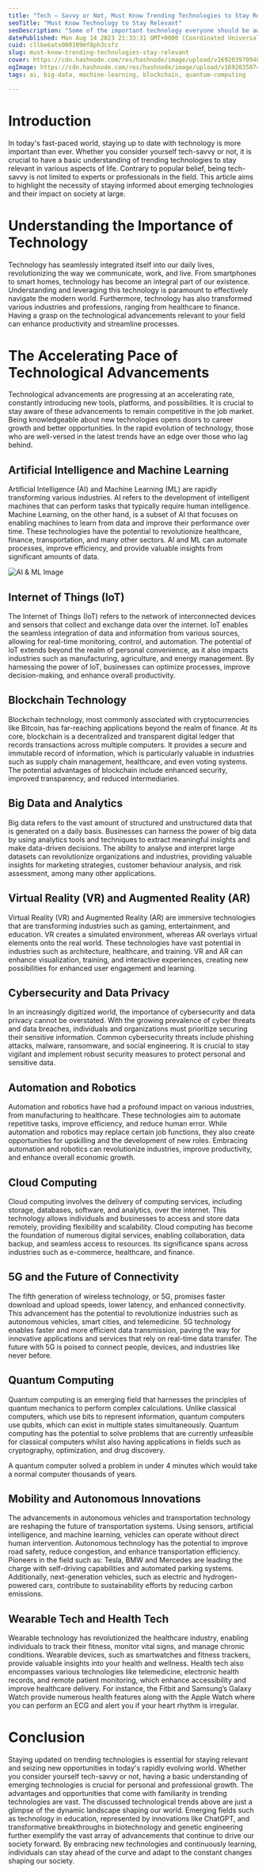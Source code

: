 ```yaml
---
title: "Tech – Savvy or Not, Must Know Trending Technologies to Stay Relevant"
seoTitle: "Must Know Technology to Stay Relevant"
seoDescription: "Some of the important technology everyone should be aware of irrespective if you are tech-savvy or not"
datePublished: Mon Aug 14 2023 21:33:31 GMT+0000 (Coordinated Universal Time)
cuid: cllbe6atx000109mf8ph3csfz
slug: must-know-trending-technologies-stay-relevant
cover: https://cdn.hashnode.com/res/hashnode/image/upload/v1692039709489/402025f5-cfd0-4cec-9bff-ab183d118820.png
ogImage: https://cdn.hashnode.com/res/hashnode/image/upload/v1692035074026/bee13ae4-8960-4172-8311-d07e9c70f378.png
tags: ai, big-data, machine-learning, blockchain, quantum-computing

---
```


# Introduction
In today's fast-paced world, staying up to date with technology is more important than ever. Whether you consider yourself tech-savvy or not, it is crucial to have a basic understanding of trending technologies to stay relevant in various aspects of life. Contrary to popular belief, being tech-savvy is not limited to experts or professionals in the field. This article aims to highlight the necessity of staying informed about emerging technologies and their impact on society at large.

# Understanding the Importance of Technology
Technology has seamlessly integrated itself into our daily lives, revolutionizing the way we communicate, work, and live. From smartphones to smart homes, technology has become an integral part of our existence. Understanding and leveraging this technology is paramount to effectively navigate the modern world. Furthermore, technology has also transformed various industries and professions, ranging from healthcare to finance. Having a grasp on the technological advancements relevant to your field can enhance productivity and streamline processes.

# The Accelerating Pace of Technological Advancements
Technological advancements are progressing at an accelerating rate, constantly introducing new tools, platforms, and possibilities. It is crucial to stay aware of these advancements to remain competitive in the job market. Being knowledgeable about new technologies opens doors to career growth and better opportunities. In the rapid evolution of technology, those who are well-versed in the latest trends have an edge over those who lag behind.

## Artificial Intelligence and Machine Learning
Artificial Intelligence (AI) and Machine Learning (ML) are rapidly transforming various industries. AI refers to the development of intelligent machines that can perform tasks that typically require human intelligence. Machine Learning, on the other hand, is a subset of AI that focuses on enabling machines to learn from data and improve their performance over time. These technologies have the potential to revolutionize healthcare, finance, transportation, and many other sectors. AI and ML can automate processes, improve efficiency, and provide valuable insights from significant amounts of data.


![AI & ML Image](https://github.com/rohanr07/x/blob/fffafdb6137bf5ee7374e046cf7797ce9521cac1/AI%26MachineLearning.png)


















## Internet of Things (IoT)
The Internet of Things (IoT) refers to the network of interconnected devices and sensors that collect and exchange data over the internet. IoT enables the seamless integration of data and information from various sources, allowing for real-time monitoring, control, and automation. The potential of IoT extends beyond the realm of personal convenience, as it also impacts industries such as manufacturing, agriculture, and energy management. By harnessing the power of IoT, businesses can optimize processes, improve decision-making, and enhance overall productivity.

















## Blockchain Technology
Blockchain technology, most commonly associated with cryptocurrencies like Bitcoin, has far-reaching applications beyond the realm of finance. At its core, blockchain is a decentralized and transparent digital ledger that records transactions across multiple computers. It provides a secure and immutable record of information, which is particularly valuable in industries such as supply chain management, healthcare, and even voting systems. The potential advantages of blockchain include enhanced security, improved transparency, and reduced intermediaries.















## Big Data and Analytics
Big data refers to the vast amount of structured and unstructured data that is generated on a daily basis. Businesses can harness the power of big data by using analytics tools and techniques to extract meaningful insights and make data-driven decisions. The ability to analyse and interpret large datasets can revolutionize organizations and industries, providing valuable insights for marketing strategies, customer behaviour analysis, and risk assessment, among many other applications.


























## Virtual Reality (VR) and Augmented Reality (AR)
Virtual Reality (VR) and Augmented Reality (AR) are immersive technologies that are transforming industries such as gaming, entertainment, and education. VR creates a simulated environment, whereas AR overlays virtual elements onto the real world. These technologies have vast potential in industries such as architecture, healthcare, and training. VR and AR can enhance visualization, training, and interactive experiences, creating new possibilities for enhanced user engagement and learning.

















## Cybersecurity and Data Privacy
In an increasingly digitized world, the importance of cybersecurity and data privacy cannot be overstated. With the growing prevalence of cyber threats and data breaches, individuals and organizations must prioritize securing their sensitive information. Common cybersecurity threats include phishing attacks, malware, ransomware, and social engineering. It is crucial to stay vigilant and implement robust security measures to protect personal and sensitive data.















## Automation and Robotics
Automation and robotics have had a profound impact on various industries, from manufacturing to healthcare. These technologies aim to automate repetitive tasks, improve efficiency, and reduce human error. While automation and robotics may replace certain job functions, they also create opportunities for upskilling and the development of new roles. Embracing automation and robotics can revolutionize industries, improve productivity, and enhance overall economic growth.















## Cloud Computing
Cloud computing involves the delivery of computing services, including storage, databases, software, and analytics, over the internet. This technology allows individuals and businesses to access and store data remotely, providing flexibility and scalability. Cloud computing has become the foundation of numerous digital services, enabling collaboration, data backup, and seamless access to resources. Its significance spans across industries such as e-commerce, healthcare, and finance.












## 5G and the Future of Connectivity
The fifth generation of wireless technology, or 5G, promises faster download and upload speeds, lower latency, and enhanced connectivity. This advancement has the potential to revolutionize industries such as autonomous vehicles, smart cities, and telemedicine. 5G technology enables faster and more efficient data transmission, paving the way for innovative applications and services that rely on real-time data transfer. The future with 5G is poised to connect people, devices, and industries like never before.















## Quantum Computing
Quantum computing is an emerging field that harnesses the principles of quantum mechanics to perform complex calculations. Unlike classical computers, which use bits to represent information, quantum computers use qubits, which can exist in multiple states simultaneously. Quantum computing has the potential to solve problems that are currently unfeasible for classical computers whilst also having applications in fields such as cryptography, optimization, and drug discovery.
  
A quantum computer solved a problem in under 4 minutes which would take a normal computer thousands of years.

















## Mobility and Autonomous Innovations
The advancements in autonomous vehicles and transportation technology are reshaping the future of transportation systems. Using sensors, artificial intelligence, and machine learning, vehicles can operate without direct human intervention. Autonomous technology has the potential to improve road safety, reduce congestion, and enhance transportation efficiency. Pioneers in the field such as: Tesla, BMW and Mercedes are leading the charge with self-driving capabilities and automated parking systems. Additionally, next-generation vehicles, such as electric and hydrogen-powered cars, contribute to sustainability efforts by reducing carbon emissions.















## Wearable Tech and Health Tech
Wearable technology has revolutionized the healthcare industry, enabling individuals to track their fitness, monitor vital signs, and manage chronic conditions. Wearable devices, such as smartwatches and fitness trackers, provide valuable insights into your health and wellness. Health tech also encompasses various technologies like telemedicine, electronic health records, and remote patient monitoring, which enhance accessibility and improve healthcare delivery. For instance, the Fitbit and Samsung’s Galaxy Watch provide numerous health features along with the Apple Watch where you can perform an ECG and alert you if your heart rhythm is irregular.















# Conclusion
Staying updated on trending technologies is essential for staying relevant and seizing new opportunities in today's rapidly evolving world. Whether you consider yourself tech-savvy or not, having a basic understanding of emerging technologies is crucial for personal and professional growth. The advantages and opportunities that come with familiarity in trending technologies are vast. The discussed technological trends above are just a glimpse of the dynamic landscape shaping our world. Emerging fields such as technology in education, represented by innovations like ChatGPT, and transformative breakthroughs in biotechnology and genetic engineering further exemplify the vast array of advancements that continue to drive our society forward. By embracing new technologies and continuously learning, individuals can stay ahead of the curve and adapt to the constant changes shaping our society.
